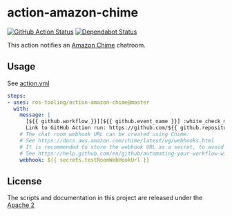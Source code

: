 # action-amazon-chime

[![GitHub Action Status](https://github.com/thomas-moulard/action-amazon-chime/workflows/Test%20action-amazon-chime/badge.svg)](https://github.com/thomas-moulard/action-amazon-chime)
[![Dependabot Status](https://api.dependabot.com/badges/status?host=github&repo=ros-tooling/action-amazon-chime)](https://dependabot.com)


This action notifies an [Amazon Chime](https://aws.amazon.com/chime/) chatroom.

## Usage

See [action.yml](action.yml)

```yaml
steps:
- uses: ros-tooling/action-amazon-chime@master
  with:
    message: |
      [${{ github.workflow }}][${{ github.event_name }}] :white_check_mark: Test message sent by the action-amazon-chime e2e test.
      Link to GitHub Action run: https://github.com/${{ github.repository }}/commit/${{ github.sha }}/checks
    # The chat room webhook URL can be created using Chime:
    # See https://docs.aws.amazon.com/chime/latest/ug/webhooks.html
    # It is recommended to store the webhook URL as a secret, to avoid letting unknown user spam your chat room.
    # See https://help.github.com/en/github/automating-your-workflow-with-github-actions/virtual-environments-for-github-actions#creating-and-using-secrets-encrypted-variables
    webhook: ${{ secrets.testRoomWebHookUrl }}
```

## License

The scripts and documentation in this project are released under the [Apache 2](LICENSE)
